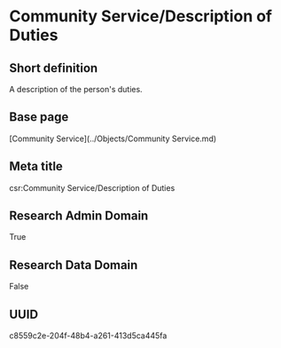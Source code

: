 # Community Service/Description of Duties
## Short definition
A description of the person's duties.
## Base page
[Community Service](../Objects/Community Service.md)
## Meta title
csr:Community Service/Description of Duties
## Research Admin Domain
True
## Research Data Domain
False
## UUID
c8559c2e-204f-48b4-a261-413d5ca445fa
